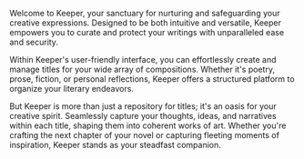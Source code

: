 Welcome to Keeper, your sanctuary for nurturing and safeguarding your creative expressions. Designed to be both intuitive and versatile, Keeper empowers you to curate and protect your writings with unparalleled ease and security.

Within Keeper's user-friendly interface, you can effortlessly create and manage titles for your wide array of compositions. Whether it's poetry, prose, fiction, or personal reflections, Keeper offers a structured platform to organize your literary endeavors.

But Keeper is more than just a repository for titles; it's an oasis for your creative spirit. Seamlessly capture your thoughts, ideas, and narratives within each title, shaping them into coherent works of art. Whether you're crafting the next chapter of your novel or capturing fleeting moments of inspiration, Keeper stands as your steadfast companion.
